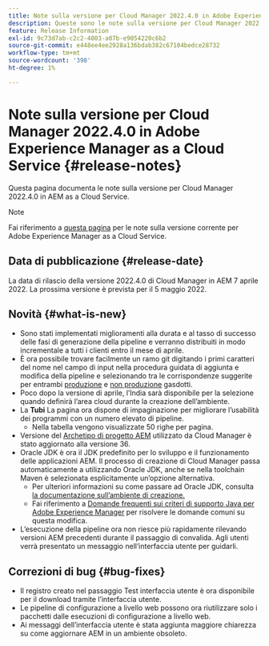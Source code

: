 ```yaml
---
title: Note sulla versione per Cloud Manager 2022.4.0 in Adobe Experience Manager as a Cloud Service
description: Queste sono le note sulla versione per Cloud Manager 2022.4.0 in AEM as a Cloud Service.
feature: Release Information
exl-id: 9c73d7ab-c2c2-4803-a07b-e9054220c6b2
source-git-commit: e448ee4ee2928a136bdab382c67104bedce28732
workflow-type: tm+mt
source-wordcount: '398'
ht-degree: 1%

---
```



# Note sulla versione per Cloud Manager 2022.4.0 in Adobe Experience Manager as a Cloud Service {#release-notes}

Questa pagina documenta le note sulla versione per Cloud Manager 2022.4.0 in AEM as a Cloud Service.

>[!NOTE]
>
>Fai riferimento a [questa pagina](/help/release-notes/release-notes-cloud/release-notes-current.md) per le note sulla versione corrente per Adobe Experience Manager as a Cloud Service.

## Data di pubblicazione {#release-date}

La data di rilascio della versione 2022.4.0 di Cloud Manager in AEM 7 aprile 2022. La prossima versione è prevista per il 5 maggio 2022.

## Novità {#what-is-new}

* Sono stati implementati miglioramenti alla durata e al tasso di successo delle fasi di generazione della pipeline e verranno distribuiti in modo incrementale a tutti i clienti entro il mese di aprile.
* È ora possibile trovare facilmente un ramo git digitando i primi caratteri del nome nel campo di input nella procedura guidata di aggiunta e modifica della pipeline e selezionando tra le corrispondenze suggerite per entrambi [produzione](/help/implementing/cloud-manager/configuring-pipelines/configuring-production-pipelines.md) e [non produzione](/help/implementing/cloud-manager/configuring-pipelines/configuring-non-production-pipelines.md) gasdotti.
* Poco dopo la versione di aprile, l’India sarà disponibile per la selezione quando definirà l’area cloud durante la creazione dell’ambiente.
* La **Tubi** La pagina ora dispone di impaginazione per migliorare l’usabilità dei programmi con un numero elevato di pipeline.
   * Nella tabella vengono visualizzate 50 righe per pagina.
* Versione del [Archetipo di progetto AEM](https://experienceleague.adobe.com/docs/experience-manager-core-components/using/developing/archetype/overview.html) utilizzato da Cloud Manager è stato aggiornato alla versione 36.
* Oracle JDK è ora il JDK predefinito per lo sviluppo e il funzionamento delle applicazioni AEM. Il processo di creazione di Cloud Manager passa automaticamente a utilizzando Oracle JDK, anche se nella toolchain Maven è selezionata esplicitamente un’opzione alternativa.
   * Per ulteriori informazioni su come passare ad Oracle JDK, consulta [la documentazione sull’ambiente di creazione.](/help/implementing/cloud-manager/getting-access-to-aem-in-cloud/build-environment-details.md#using-java-support)
   * Fai riferimento a [Domande frequenti sui criteri di supporto Java per Adobe Experience Manager](https://experienceleague.adobe.com/docs/experience-manager-65/assets/Java_Policy_for_Adobe_Experience_Manager.pdf) per risolvere le domande comuni su questa modifica.
* L’esecuzione della pipeline ora non riesce più rapidamente rilevando versioni AEM precedenti durante il passaggio di convalida. Agli utenti verrà presentato un messaggio nell’interfaccia utente per guidarli.

## Correzioni di bug {#bug-fixes}

* Il registro creato nel passaggio Test interfaccia utente è ora disponibile per il download tramite l’interfaccia utente.
* Le pipeline di configurazione a livello web possono ora riutilizzare solo i pacchetti dalle esecuzioni di configurazione a livello web.
* Ai messaggi dell’interfaccia utente è stata aggiunta maggiore chiarezza su come aggiornare AEM in un ambiente obsoleto.

